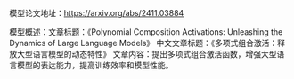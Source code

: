 模型论文地址：https://arxiv.org/abs/2411.03884

模型概述：文章标题：《Polynomial Composition Activations: Unleashing the Dynamics of Large Language Models》
中文文章标题：《多项式组合激活：释放大型语言模型的动态特性》
文章内容：提出多项式组合激活函数，增强大型语言模型的表达能力，提高训练效率和模型性能。
